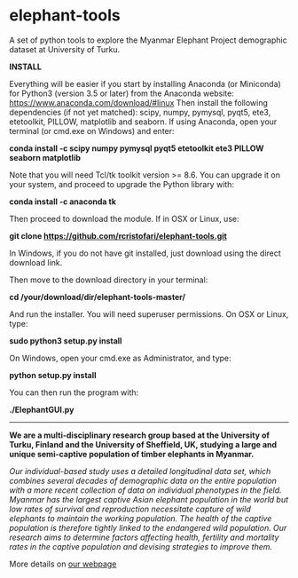 # elephant-tools
A set of python tools to explore the Myanmar Elephant Project demographic dataset at University of Turku.

**INSTALL**

Everything will be easier if you start by installing Anaconda (or Miniconda) for Python3 (version 3.5 or later) from the Anaconda website: https://www.anaconda.com/download/#linux
Then install the following dependencies (if not yet matched): scipy, numpy, pymysql, pyqt5, ete3, etetoolkit, PILLOW, matplotlib and seaborn.
If using Anaconda, open your terminal (or cmd.exe on Windows) and enter:

**conda install -c scipy numpy pymysql pyqt5 etetoolkit ete3 PILLOW seaborn matplotlib**

Note that you will need Tcl/tk toolkit version >= 8.6. You can upgrade it on your system, and proceed to upgrade the Python library with:

**conda install -c anaconda tk**

Then proceed to download the module. If in OSX or Linux, use:

**git clone https://github.com/rcristofari/elephant-tools.git**

In Windows, if you do not have git installed, just download using the direct download link.

Then move to the download directory in your terminal:

**cd /your/download/dir/elephant-tools-master/**

And run the installer. You will need superuser permissions. On OSX or Linux, type:

**sudo python3 setup.py install**

On Windows, open your cmd.exe as Administrator, and type:

**python setup.py install**

You can then run the program with:

**./ElephantGUI.py**

------------------------------------------------------------------

**We are a multi-disciplinary research group based at the University of Turku, Finland and the University of Sheffield, UK, studying a large and unique semi-captive population of timber elephants in Myanmar.**

*Our individual-based study uses a detailed longitudinal data set, which combines several decades of demographic data on the entire population with a more recent collection of data on individual phenotypes in the field. Myanmar has the largest captive Asian elephant population in the world but low rates of survival and reproduction necessitate capture of wild elephants to maintain the working population. The health of the captive population is therefore tightly linked to the endangered wild population. Our research aims to determine factors affecting health, fertility and mortality rates in the captive population and devising strategies to improve them.*

More details on [our webpage](http://www.elephant-project.science/)
